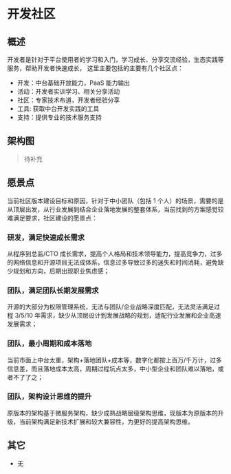# 开发社区

## 概述

开发者是针对于平台使用者的学习和入门，学习成长、分享交流经验，生态实践等服务，帮助开发者快速成长，
这里主要包括的主要有几个社区点：

- 开发：中台基础开放能力，PaaS 能力输出
- 活动：开发者实训学习、相关分享活动
- 社区：专家技术布道，开发者经验分享
- 工具: 获取中台开发实践的工具
- 支持：提供专业的技术服务支持

## 架构图

> 待补充

## 愿景点

当前社区版本建设目标和原因，针对于中小团队（包括 1 个人）的场景，需要的是从顶层出发，从行业发展到结合企业落地发展的整套体系，当前找到的方案感觉较难满足要求，社区建设的愿景点：

### 研发，满足快速成长需求

从程序到总监/CTO 成长需求，提高个人格局和技术领导能力，提高竞争力，过多的网络信息和开源项目无法成体系，信息过多导致过多的迷失和时间消耗，避免缺少规划和方向，后期出现职业焦虑感；

### 团队，满足团队长期发展需求

开源的大部分为权限管理系统，无法与团队/企业战略深度匹配，无法灵活满足过程 3/5/10 年需求，缺少从顶层设计到发展战略的规划，适配行业发展和企业高速发展需求；

### 团队，最小周期和成本落地

当前市面上中台太重，架构+落地团队+成本等，数字化都按上百万/千万计，过多信息差，而且落地成本太高，周期过程坑点太多，中小型企业和团队难以落地，或者不了了之；

### 团队，架构设计思维的提升

原版本的架构基于微服务架构，缺少成熟战略层级架构思维，现版本为原版本的升级，当前架构满足新技术扩展和较大兼容性，为更好的提高架构思维。

## 其它

- 无
